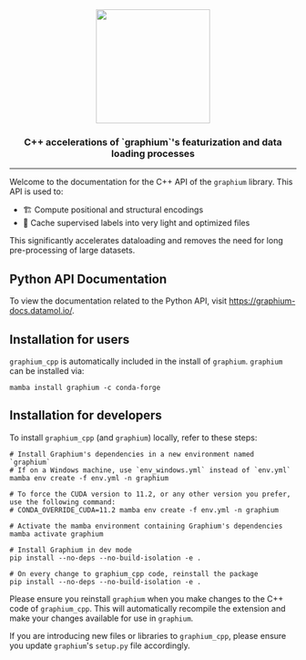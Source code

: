 <div align="center">
    <img src="../../images/banner-tight.png" height="200px">
    <h3>C++ accelerations of `graphium`'s featurization and data loading processes</h3>
</div>

---

Welcome to the documentation for the C++ API of the `graphium` library. This API is used to:

- 🏗️ Compute positional and structural encodings
- 📁 Cache supervised labels into very light and optimized files

This significantly accelerates dataloading and removes the need for long pre-processing of large datasets.

## Python API Documentation

To view the documentation related to the Python API, visit https://graphium-docs.datamol.io/.

## Installation for users 
`graphium_cpp` is automatically included in the install of `graphium`. `graphium` can be installed via:
```
mamba install graphium -c conda-forge
```

## Installation for developers 
To install `graphium_cpp` (and `graphium`) locally, refer to these steps:
```
# Install Graphium's dependencies in a new environment named `graphium`
# If on a Windows machine, use `env_windows.yml` instead of `env.yml`
mamba env create -f env.yml -n graphium

# To force the CUDA version to 11.2, or any other version you prefer, use the following command:
# CONDA_OVERRIDE_CUDA=11.2 mamba env create -f env.yml -n graphium

# Activate the mamba environment containing Graphium's dependencies
mamba activate graphium

# Install Graphium in dev mode
pip install --no-deps --no-build-isolation -e .

# On every change to graphium_cpp code, reinstall the package
pip install --no-deps --no-build-isolation -e .
```

Please ensure you reinstall `graphium` when you make changes to the C++ code of `graphium_cpp`. This will automatically recompile the extension and make your changes available for use in `graphium`. 

If you are introducing new files or libraries to `graphium_cpp`, please ensure you update `graphium`'s `setup.py` file accordingly. 